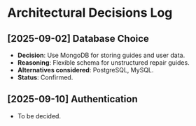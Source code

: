 # Architectural Decisions Log

## [2025-09-02] Database Choice

- **Decision**: Use MongoDB for storing guides and user data.
- **Reasoning**: Flexible schema for unstructured repair guides.
- **Alternatives considered**: PostgreSQL, MySQL.
- **Status**: Confirmed.

## [2025-09-10] Authentication

- To be decided.
